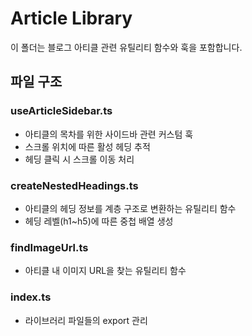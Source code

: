 # Article Library

이 폴더는 블로그 아티클 관련 유틸리티 함수와 훅을 포함합니다.

## 파일 구조

### useArticleSidebar.ts

- 아티클의 목차를 위한 사이드바 관련 커스텀 훅
- 스크롤 위치에 따른 활성 헤딩 추적
- 헤딩 클릭 시 스크롤 이동 처리

### createNestedHeadings.ts

- 아티클의 헤딩 정보를 계층 구조로 변환하는 유틸리티 함수
- 헤딩 레벨(h1~h5)에 따른 중첩 배열 생성

### findImageUrl.ts

- 아티클 내 이미지 URL을 찾는 유틸리티 함수

### index.ts

- 라이브러리 파일들의 export 관리
